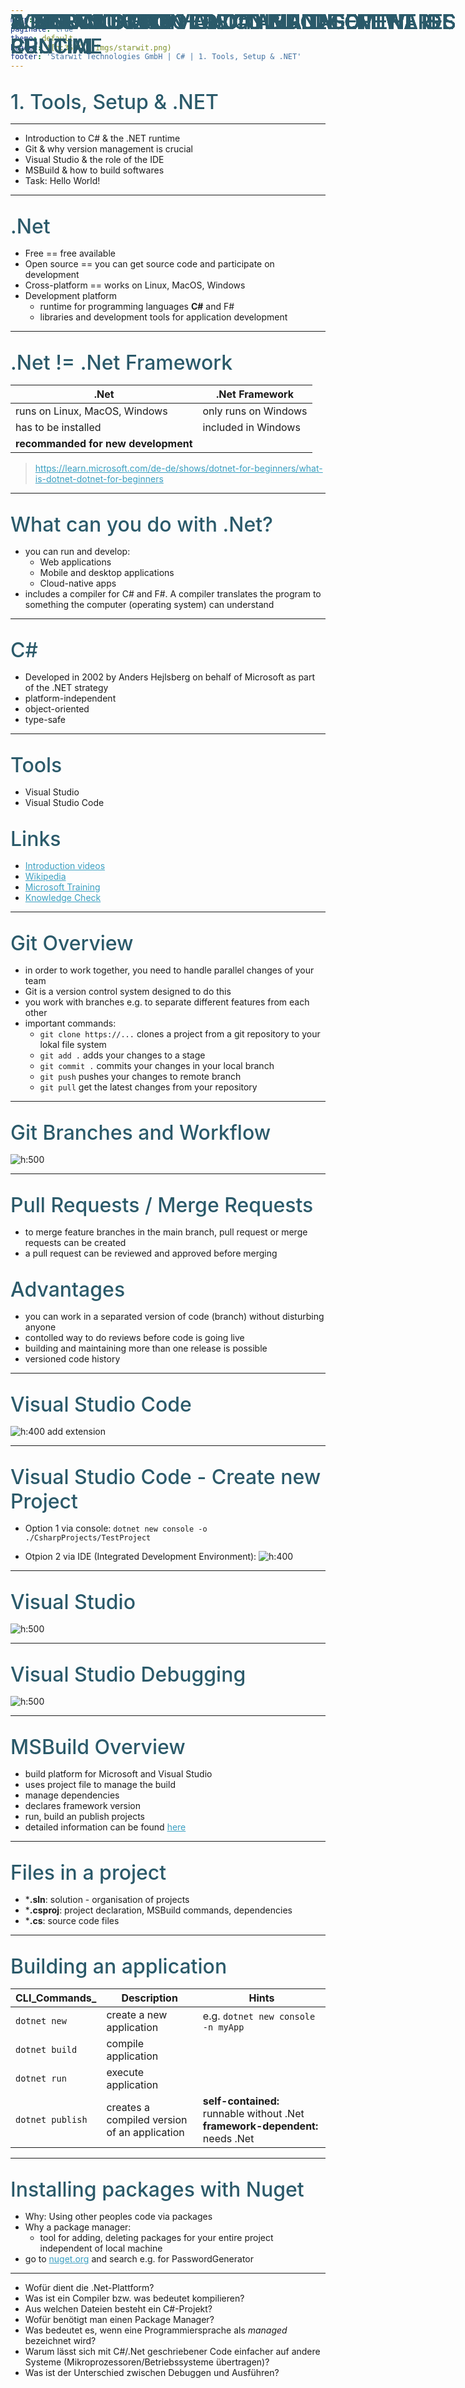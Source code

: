 ```yaml
---
marp: true
paginate: true
theme: default 
header: ![h:35](../imgs/starwit.png)
footer: 'Starwit Technologies GmbH | C# | 1. Tools, Setup & .NET'
---
```


<style>
header {
  text-align: right;
  font-size: 0.7rem;
  color: #bbb;
  margin: 20px;
  left: 0px;
  right: 0px;
  padding-top: 5px;
}
footer {
  font-size: 0.9rem;
  color: #666;
}
section.lead {
  text-align: center;
  margin-bottom: 40px;
}
section.lead h2 {
  font-size: 2.5rem;
}
section {
  font-size: 1.5rem;
}

section.linked footer {
  display: none;
}
section.linked header {
  display: none;
}
section.quote {
  font-size: 0.7rem;
  text-align: center;
  font-style: italic;
  color: #555;
}

h1 {
  position: absolute;
  top: 10px;
  padding-top: 15px;
  text-transform: uppercase;
  font-size: 2.0rem;
  font-weight: 500;
  color: #2B5A6A;
}

h2 {
  font-size: 2.0rem;
  font-weight: 500;
  color: #2B5A6A;
  margin-top: 30px;
  margin-bottom: 15px;
}
a {
  color: #3A9FC1;
}
a:hover {
  color: #1E708B; 
  text-decoration: underline; 
}

</style>
<!-- _class: lead -->
## 1. Tools, Setup & .NET

---
# Agenda   
* Introduction to C# & the .NET runtime
* Git & why version management is crucial
* Visual Studio & the role of the IDE
* MSBuild & how to build softwares
* Task: Hello World!

---
# 1. Introduction to C# and the .NET runtime

## .Net

* Free == free available
* Open source == you can get source code and participate on development
* Cross-platform == works on Linux, MacOS, Windows
* Development platform 
    * runtime for programming languages **C#** and F#
    * libraries and development tools for application development

---
# 1. Introduction to C# and the .NET runtime


## .Net != .Net Framework

|.Net|.Net Framework|
|---|---|
|runs on Linux, MacOS, Windows|only runs on Windows|
| has to be installed | included in Windows |
|**recommanded for new development** |

> https://learn.microsoft.com/de-de/shows/dotnet-for-beginners/what-is-dotnet-dotnet-for-beginners

---
# 1. Introduction to C# and the .NET runtime
## What can you do with .Net?

* you can run and develop:
  * Web applications
  * Mobile and desktop applications
  * Cloud-native apps
* includes a compiler for C# and F#. A compiler translates the program to something the computer (operating system) can understand

---
# 1. Introduction to C# and the .NET runtime
## C#

* Developed in 2002 by Anders Hejlsberg on behalf of Microsoft as part of the .NET strategy
* platform-independent
* object-oriented
* type-safe

---
# 1. Introduction to C# and the .NET runtime

## Tools
* Visual Studio
* Visual Studio Code

## Links
* [Introduction videos](https://learn.microsoft.com/de-de/shows/dotnet-for-beginners/what-is-dotnet-dotnet-for-beginners)
* [Wikipedia](https://de.wikipedia.org/wiki/.NET_(Plattform)#Programmiersprachen)
* [Microsoft Training](https://learn.microsoft.com/de-de/training/modules/dotnet-introduction/?source=recommendations)
* [Knowledge Check](https://learn.microsoft.com/de-de/training/modules/dotnet-introduction/6-knowledge-check)


---
# 2. Git and why version management is crucial
## Git Overview

* in order to work together, you need to handle parallel changes of your team
* Git is a version control system designed to do this
* you work with branches e.g. to separate different features from each other
* important commands:
  * `git clone https://...` clones a project from a git repository to your lokal file system
  * `git add .` adds your changes to a stage
  * `git commit .` commits your changes in your local branch
  * `git push` pushes your changes to remote branch
  * `git pull` get the latest changes from your repository

---
# 2. Git and why version management is crucial
## Git Branches and Workflow

![h:500](../imgs/git-branches.png)

---
# 2. Git and why version management is crucial

## Pull Requests / Merge Requests
* to merge feature branches in the main branch, pull request or merge requests can be created
* a pull request can be reviewed and approved before merging

## Advantages

* you can work in a separated version of code (branch) without disturbing anyone
* contolled way to do reviews before code is going live
* building and maintaining more than one release is possible
* versioned code history

---
# 3. Visual Studio and the role of the IDE
## Visual Studio Code
![h:400](../imgs/vs-code-extension.png)
add extension

---
# 3. Visual Studio and the role of the IDE
## Visual Studio Code - Create new Project
* Option 1 via console: `dotnet new console -o ./CsharpProjects/TestProject`

* Otpion 2 via IDE (Integrated Development Environment):
![h:400](../imgs/vs-code-new-project.png)

---
# 3. Visual Studio and the role of the IDE
## Visual Studio
![h:500](../imgs/visual-studio.png)

---
# 3. Visual Studio and the role of the IDE
## Visual Studio Debugging
![h:500](../imgs/visual-studio2.png)

---
# 4. MSBuild and how to build softwares
## MSBuild Overview

* build platform for Microsoft and Visual Studio
* uses project file to manage the build
* manage dependencies
* declares framework version
* run, build an publish projects
* detailed information can be found [here](https://learn.microsoft.com/en-us/visualstudio/msbuild/msbuild?view=vs-2022)

---
# 4. MSBuild and how to build softwares
## Files in a project

* ***.sln**: solution - organisation of projects
* ***.csproj**: project declaration, MSBuild commands, dependencies
* ***.cs**: source code files

---
# 4. MSBuild and how to build softwares
## Building an application

| CLI_Commands_ | Description | Hints |
|---|---|---|
| `dotnet new` | create a new application | e.g. `dotnet new console -n myApp`
| `dotnet build` | compile application |
| `dotnet run` | execute application |
| `dotnet publish`| creates a compiled version of an application | **self-contained:** runnable without .Net **framework-dependent:** needs .Net |

---
# 4. MSBuild and how to build softwares
## Installing packages with Nuget

* Why: Using other peoples code via packages
* Why a package manager:
  * tool for adding, deleting packages for your entire project independent of local machine
* go to [nuget.org](Nuget.org) and search e.g. for PasswordGenerator

---
# Wissenscheck

* Wofür dient die .Net-Plattform?
* Was ist ein Compiler bzw. was bedeutet kompilieren?
* Aus welchen Dateien besteht ein C#-Projekt?
* Wofür benötigt man einen Package Manager?
* Was bedeutet es, wenn eine Programmiersprache als _managed_ bezeichnet wird?
* Warum lässt sich mit C#/.Net geschriebener Code einfacher auf andere Systeme (Mikroprozessoren/Betriebssysteme übertragen)?
* Was ist der Unterschied zwischen Debuggen und Ausführen?